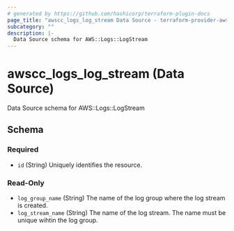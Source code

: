 ```yaml
---
# generated by https://github.com/hashicorp/terraform-plugin-docs
page_title: "awscc_logs_log_stream Data Source - terraform-provider-awscc"
subcategory: ""
description: |-
  Data Source schema for AWS::Logs::LogStream
---
```


# awscc_logs_log_stream (Data Source)

Data Source schema for AWS::Logs::LogStream



<!-- schema generated by tfplugindocs -->
## Schema

### Required

- `id` (String) Uniquely identifies the resource.

### Read-Only

- `log_group_name` (String) The name of the log group where the log stream is created.
- `log_stream_name` (String) The name of the log stream. The name must be unique wihtin the log group.
